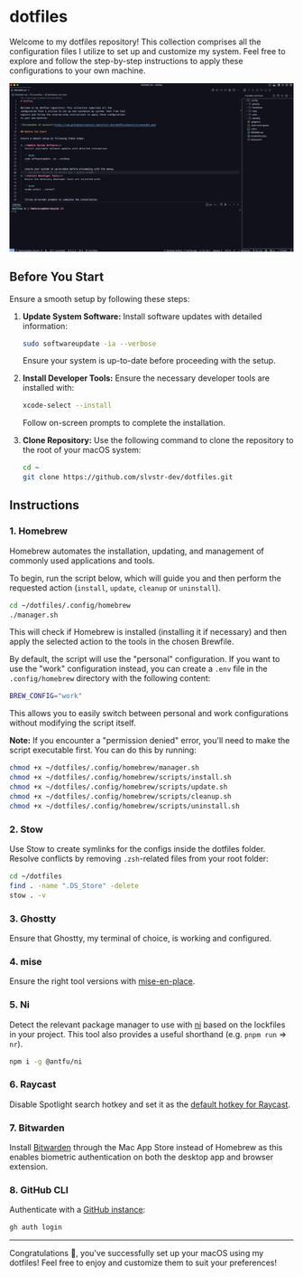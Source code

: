 # dotfiles

Welcome to my dotfiles repository! This collection comprises all the configuration
files I utilize to set up and customize my system. Feel free to explore and follow
the step-by-step instructions to apply these configurations to your own machine.

![Screenshot of project](https://raw.githubusercontent.com/slvstr-dev/dotfiles/master/screenshot.png)

## Before You Start

Ensure a smooth setup by following these steps:

1. **Update System Software:**
   Install software updates with detailed information:

   ```bash
   sudo softwareupdate -ia --verbose
   ```

   Ensure your system is up-to-date before proceeding with the setup.

2. **Install Developer Tools:**
   Ensure the necessary developer tools are installed with:

   ```bash
   xcode-select --install
   ```

   Follow on-screen prompts to complete the installation.

3. **Clone Repository:**
   Use the following command to clone the repository to the root of your macOS system:

   ```bash
   cd ~
   git clone https://github.com/slvstr-dev/dotfiles.git
   ```

## Instructions

### 1. Homebrew

Homebrew automates the installation, updating, and management of commonly used
applications and tools.

To begin, run the script below, which will guide you and then perform the requested
action (`install`, `update`, `cleanup` or `uninstall`).

```bash
cd ~/dotfiles/.config/homebrew
./manager.sh
```

This will check if Homebrew is installed (installing it if necessary) and then
apply the selected action to the tools in the chosen Brewfile.

By default, the script will use the "personal" configuration. If you want to use
the "work" configuration instead, you can create a `.env` file in the
`.config/homebrew` directory with the following content:

```bash
BREW_CONFIG="work"
```

This allows you to easily switch between personal and work configurations without
modifying the script itself.

**Note:** If you encounter a "permission denied" error, you'll need to make the
script executable first. You can do this by running:

```bash
chmod +x ~/dotfiles/.config/homebrew/manager.sh
chmod +x ~/dotfiles/.config/homebrew/scripts/install.sh
chmod +x ~/dotfiles/.config/homebrew/scripts/update.sh
chmod +x ~/dotfiles/.config/homebrew/scripts/cleanup.sh
chmod +x ~/dotfiles/.config/homebrew/scripts/uninstall.sh
```

### 2. Stow

Use Stow to create symlinks for the configs inside the dotfiles folder. Resolve
conflicts by removing `.zsh`-related files from your root folder:

```bash
cd ~/dotfiles
find . -name ".DS_Store" -delete
stow . -v
```

### 3. Ghostty

Ensure that Ghostty, my terminal of choice, is working and configured.

### 4. mise

Ensure the right tool versions with [mise-en-place](https://github.com/jdx/mise).

### 5. Ni

Detect the relevant package manager to use with [ni](https://github.com/antfu/ni)
based on the lockfiles in your project. This tool also provides a useful shorthand
(e.g. `pnpm run` => `nr`).

```bash
npm i -g @antfu/ni
```

### 6. Raycast

Disable Spotlight search hotkey and set it as the
[default hotkey for Raycast](https://manual.raycast.com/hotkey).

### 7. Bitwarden

Install [Bitwarden](https://apps.apple.com/us/app/bitwarden-password-manager/id1352778147)
through the Mac App Store instead of Homebrew as this enables biometric
authentication on both the desktop app and browser extension.

### 8. GitHub CLI

Authenticate with a [GitHub instance](https://cli.github.com/manual/):

```bash
gh auth login
```

---

Congratulations 🎉, you've successfully set up your macOS using my dotfiles!
Feel free to enjoy and customize them to suit your preferences!
